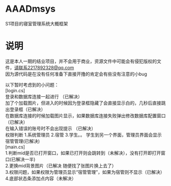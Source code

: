 # AAADmsys
S1项目的寝室管理系统大概框架
# 说明
这是本人一期的结业项目，并不会用于商业，资源文件中可能会有侵犯版权的文件，请联系2217892328@qq.com<br>
因为源代码是在没有任何准备下直接开撸的肯定会有些没有注意的小bug

以下暂时考虑到的小问题：<br>
    [login.cs]<br>
    登录和数据库连接一起进行 （已解决）<br>
    加了个加载图片，但进入的时候因为登录框隐藏了会直接显示白的，几秒后直接跳出登录框（已解决）<br>
    在数据库连接的时候加载图片显示，如果数据库连接失败弹出修改数据库配置窗口（已解决）<br>
    在输入错误的账号时不会出现提示 （已解决）<br>
    权限判断 1.系统管理员 2.宿管 3.学生。。 学生到另一个界面，管理员界面会显示宿管管理(已解决)<br>
    [main.cs]<br>
     1.判断mid是否已打开窗口，如果已打开则会跳转到（未解决），没有打开即打开窗口(已解决一半)<br>
     2.更换mid背景图片（已解决 随便找了张图片换上去了）<br>
     3.权限问题，如果权限为管理员显示“宿管管理”，如果为宿管则不显示（已解决）<br>
     4.底部状态条添加点内容（未解决）<br>

